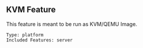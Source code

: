 ## KVM Feature

This feature is meant to be run as KVM/QEMU Image.

	Type: platform
	Included Features: server
#
